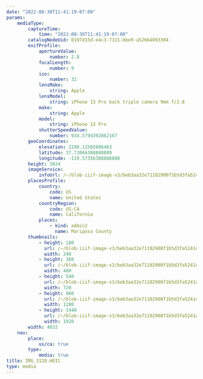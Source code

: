 ```yaml
---
date: "2022-08-30T11:41:19-07:00"
params:
    mediaType:
        captureTime:
            time: "2022-08-30T11:41:19-07:00"
        catalogNodeUid: 0197d15d-e4c3-7321-bbe9-a52664093304
        exifProfile:
            apertureValue:
                number: 2.8
            focalLength:
                number: 9
            iso:
                number: 32
            lensMake:
                string: Apple
            lensModel:
                string: iPhone 13 Pro back triple camera 9mm f/2.8
            make:
                string: Apple
            model:
                string: iPhone 13 Pro
            shutterSpeedValue:
                number: 934.5794392862167
        geoCoordinates:
            elevation: 2198.12502086463
            latitude: 37.73066388888889
            longitude: -119.57356388888888
        height: 3024
        imageService:
            infoUrl: /~/blob-iiif-image-v3/beb3aa32e71102908f1b5d3fa5241d7bf30895cecc58d3e10f7e09a572eaaeac/info.json
        placesProfile:
            country:
                code: US
                name: United States
            countryRegion:
                code: US-CA
                name: California
            places:
                - kind: admin2
                  name: Mariposa County
        thumbnails:
            - height: 180
              url: /~/blob-iiif-image-v3/beb3aa32e71102908f1b5d3fa5241d7bf30895cecc58d3e10f7e09a572eaaeac/full/240%2C180/0/default.jpg
              width: 240
            - height: 360
              url: /~/blob-iiif-image-v3/beb3aa32e71102908f1b5d3fa5241d7bf30895cecc58d3e10f7e09a572eaaeac/full/480%2C360/0/default.jpg
              width: 480
            - height: 540
              url: /~/blob-iiif-image-v3/beb3aa32e71102908f1b5d3fa5241d7bf30895cecc58d3e10f7e09a572eaaeac/full/720%2C540/0/default.jpg
              width: 720
            - height: 960
              url: /~/blob-iiif-image-v3/beb3aa32e71102908f1b5d3fa5241d7bf30895cecc58d3e10f7e09a572eaaeac/full/1280%2C960/0/default.jpg
              width: 1280
            - height: 1440
              url: /~/blob-iiif-image-v3/beb3aa32e71102908f1b5d3fa5241d7bf30895cecc58d3e10f7e09a572eaaeac/full/1920%2C1440/0/default.jpg
              width: 1920
        width: 4032
    nav:
        place:
            us/ca: true
        type:
            media: true
title: IMG_3128.HEIC
type: media
---
```

